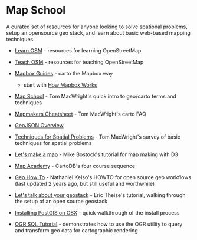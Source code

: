 # Map School

A curated set of resources for anyone looking to solve spational problems, setup an opensource geo stack, and learn about basic web-based mapping techniques.

* [Learn OSM](http://learnosm.org/en/) - resources for learning OpenStreetMap

* [Teach OSM](http://teachosm.org/en/) - resources for teaching OpenStreetMap

* [Mapbox Guides](https://www.mapbox.com/guides/) - carto the Mapbox way
  * start with [How Mapbox Works](https://www.mapbox.com/guides/how-mapbox-works/)

* [Map School](http://mapschool.io/) - Tom MacWright's quick intro to 
  geo/carto terms and techniques 

* [Mapmakers Cheatsheet](https://github.com/tmcw/mapmakers-cheatsheet) -
  Tom MacWright's carto FAQ

* [GeoJSON Overview](http://www.macwright.org/2015/03/23/geojson-second-bite.html) 

* [Techniques for Spatial Problems](http://www.macwright.org/2014/11/21/solving-earth-problems.html) - Tom MacWright's survey of basic techniques for spatial problems

* [Let's make a map](http://bost.ocks.org/mike/map/) - Mike Bostock's tutorial
  for map making with D3

* [Map Academy](http://academy.cartodb.com/) - CartoDB's four course sequence

* [Geo How To](https://github.com/nvkelso/geo-how-to) - Nathaniel Kelso's HOWTO
  for open source geo workflows (last updated 2 years ago, but still
  useful and worthwhile)

* [Let's talk about your geostack](http://erictheise.github.io/geostack-deck/#/) - Eric Theise's tutorial, walking through the setup of an open source geostack

* [Installing PostGIS on OSX](http://morphocode.com/how-to-install-postgis-on-mac-os-x/) - quick walkthrough of the install process

* [OGR SQL Tutorial](https://github.com/maptime/OGR-SQL) - demonstrates how to
  use the OGR utility to query and transform geo data for cartographic rendering
